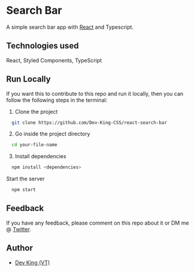 # Search Bar

A simple search bar app with [React](https://reactjs.org/) and Typescript.

## Technologies used

React,
Styled Components,
TypeScript

## Run Locally

If you want this to contribute to this repo and run it locally, then you can follow the following steps in the terminal:

1. Clone the project

```bash
  git clone https://github.com/Dev-King-CSS/react-search-bar
```

2. Go inside the project directory

```bash
  cd your-file-name
```

3. Install dependencies

```bash
  npm install <dependencies>
```

Start the server

```bash
  npm start
```

## Feedback

If you have any feedback, please comment on this repo about it or DM
me @ [Twitter](https://twitter.com/__devking__).

## Author

- [Dev King (VT)](https://bit.ly/3eIUZs5)
